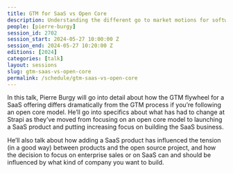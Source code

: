 ```yaml
---
title: GTM for SaaS vs Open Core
description: Understanding the different go to market motions for software as a service versus Open Core.
people: [pierre-burgy]
session_id: 2702
session_start: 2024-05-27 10:00:00 Z
session_end: 2024-05-27 10:20:00 Z
editions: [2024]
categories: [talk]
layout: sessions
slug: gtm-saas-vs-open-core
permalink: /schedule/gtm-saas-vs-open-core
---
```


In this talk, Pierre Burgy will go into detail about how the GTM flywheel for a SaaS offering differs dramatically 
from the GTM process if you’re following an open core model. He’ll go into specifics about what has had to change 
at Strapi as they’ve moved from focusing on an open core model to launching a SaaS product and putting increasing 
focus on building the SaaS business. 

He’ll also talk about how adding a SaaS product has influenced the tension 
(in a good way) between products and the open source project, and how the decision to focus on enterprise sales 
or on SaaS can and should be influenced by what kind of company you want to build. 
